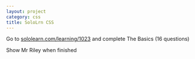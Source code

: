 ```yaml
---
layout: project
category: css
title: SoloLrn CSS
---
```


Go to [sololearn.com/learning/1023](https://www.sololearn.com/learning/1023) and complete The Basics (16 questions)

Show Mr Riley when finished
